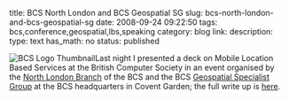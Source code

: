 title: BCS North London and BCS Geospatial SG
slug: bcs-north-london-and-bcs-geospatial-sg
date: 2008-09-24 09:22:50
tags: bcs,conference,geospatial,lbs,speaking
category: blog
link: 
description: 
type: text
has_math: no
status: published

![BCS Logo Thumbnail](/wp-content/uploads/2009/01/bcslogo-1_thumbnail.png "BCS Logo Thumbnail")Last night I presented a deck on Mobile Location Based Services at the British Computer Society in an event organised by the [North London Branch](https://www.nlondon.bcs.org/review08.html#sep "https://www.nlondon.bcs.org/review08.html#sep") of the BCS and the BCS [Geospatial Specialist Group](https://geospatial.bcs.org/web/?q=mobile-lbs "https://geospatial.bcs.org/web/?q=mobile-lbs") at the BCS headquarters in Covent Garden; the full write up is [here](https://www.ygeoblog.com/blog/2008/09/25/yahoo-geo-technologies-at-the-british-computer-society/ "https://www.ygeoblog.com/blog/2008/09/25/yahoo-geo-technologies-at-the-british-computer-society/").

